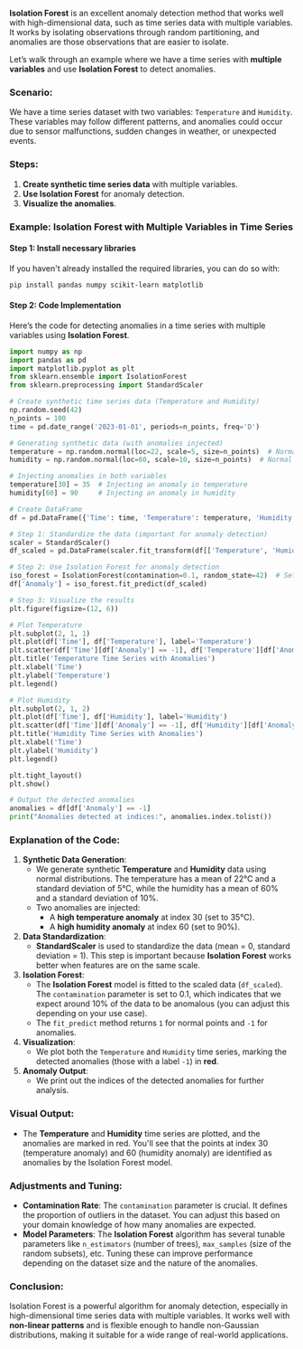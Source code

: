 **Isolation Forest** is an excellent anomaly detection method that works well with high-dimensional data, such as time series data with multiple variables. It works by isolating observations through random partitioning, and anomalies are those observations that are easier to isolate.

Let’s walk through an example where we have a time series with **multiple variables** and use **Isolation Forest** to detect anomalies.

### Scenario:

We have a time series dataset with two variables: `Temperature` and `Humidity`. These variables may follow different patterns, and anomalies could occur due to sensor malfunctions, sudden changes in weather, or unexpected events.

### Steps:

1. **Create synthetic time series data** with multiple variables.
2. **Use Isolation Forest** for anomaly detection.
3. **Visualize the anomalies**.

### Example: Isolation Forest with Multiple Variables in Time Series

#### Step 1: Install necessary libraries

If you haven't already installed the required libraries, you can do so with:

```bash
pip install pandas numpy scikit-learn matplotlib
```

#### Step 2: Code Implementation

Here’s the code for detecting anomalies in a time series with multiple variables using **Isolation Forest**.

```python
import numpy as np
import pandas as pd
import matplotlib.pyplot as plt
from sklearn.ensemble import IsolationForest
from sklearn.preprocessing import StandardScaler

# Create synthetic time series data (Temperature and Humidity)
np.random.seed(42)
n_points = 100
time = pd.date_range('2023-01-01', periods=n_points, freq='D')

# Generating synthetic data (with anomalies injected)
temperature = np.random.normal(loc=22, scale=5, size=n_points)  # Normal temperature data
humidity = np.random.normal(loc=60, scale=10, size=n_points)  # Normal humidity data

# Injecting anomalies in both variables
temperature[30] = 35  # Injecting an anomaly in temperature
humidity[60] = 90     # Injecting an anomaly in humidity

# Create DataFrame
df = pd.DataFrame({'Time': time, 'Temperature': temperature, 'Humidity': humidity})

# Step 1: Standardize the data (important for anomaly detection)
scaler = StandardScaler()
df_scaled = pd.DataFrame(scaler.fit_transform(df[['Temperature', 'Humidity']]), columns=['Temperature', 'Humidity'])

# Step 2: Use Isolation Forest for anomaly detection
iso_forest = IsolationForest(contamination=0.1, random_state=42)  # Set contamination based on expected anomaly percentage
df['Anomaly'] = iso_forest.fit_predict(df_scaled)

# Step 3: Visualize the results
plt.figure(figsize=(12, 6))

# Plot Temperature
plt.subplot(2, 1, 1)
plt.plot(df['Time'], df['Temperature'], label='Temperature')
plt.scatter(df['Time'][df['Anomaly'] == -1], df['Temperature'][df['Anomaly'] == -1], color='red', label='Anomalies', zorder=5)
plt.title('Temperature Time Series with Anomalies')
plt.xlabel('Time')
plt.ylabel('Temperature')
plt.legend()

# Plot Humidity
plt.subplot(2, 1, 2)
plt.plot(df['Time'], df['Humidity'], label='Humidity')
plt.scatter(df['Time'][df['Anomaly'] == -1], df['Humidity'][df['Anomaly'] == -1], color='red', label='Anomalies', zorder=5)
plt.title('Humidity Time Series with Anomalies')
plt.xlabel('Time')
plt.ylabel('Humidity')
plt.legend()

plt.tight_layout()
plt.show()

# Output the detected anomalies
anomalies = df[df['Anomaly'] == -1]
print("Anomalies detected at indices:", anomalies.index.tolist())
```

### Explanation of the Code:

1. **Synthetic Data Generation**:
   - We generate synthetic **Temperature** and **Humidity** data using normal distributions. The temperature has a mean of 22°C and a standard deviation of 5°C, while the humidity has a mean of 60% and a standard deviation of 10%.
   - Two anomalies are injected:
     - A **high temperature anomaly** at index 30 (set to 35°C).
     - A **high humidity anomaly** at index 60 (set to 90%).
2. **Data Standardization**:
   - **StandardScaler** is used to standardize the data (mean = 0, standard deviation = 1). This step is important because **Isolation Forest** works better when features are on the same scale.
3. **Isolation Forest**:
   - The **Isolation Forest** model is fitted to the scaled data (`df_scaled`). The `contamination` parameter is set to 0.1, which indicates that we expect around 10% of the data to be anomalous (you can adjust this depending on your use case).
   - The `fit_predict` method returns `1` for normal points and `-1` for anomalies.
4. **Visualization**:
   - We plot both the `Temperature` and `Humidity` time series, marking the detected anomalies (those with a label `-1`) in **red**.
5. **Anomaly Output**:
   - We print out the indices of the detected anomalies for further analysis.

### Visual Output:

- The **Temperature** and **Humidity** time series are plotted, and the anomalies are marked in red. You'll see that the points at index 30 (temperature anomaly) and 60 (humidity anomaly) are identified as anomalies by the Isolation Forest model.

### Adjustments and Tuning:

- **Contamination Rate**: The `contamination` parameter is crucial. It defines the proportion of outliers in the dataset. You can adjust this based on your domain knowledge of how many anomalies are expected.
- **Model Parameters**: The **Isolation Forest** algorithm has several tunable parameters like `n_estimators` (number of trees), `max_samples` (size of the random subsets), etc. Tuning these can improve performance depending on the dataset size and the nature of the anomalies.

### Conclusion:

Isolation Forest is a powerful algorithm for anomaly detection, especially in high-dimensional time series data with multiple variables. It works well with **non-linear patterns** and is flexible enough to handle non-Gaussian distributions, making it suitable for a wide range of real-world applications.

